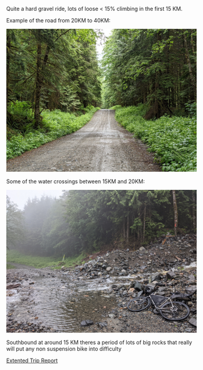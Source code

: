 Quite a hard gravel ride, lots of loose < 15% climbing in the first 15 KM. 

Example of the road from 20KM to 40KM:

![Photo](resources/img/indian_river_to_indian_arm_1.jpg)

Some of the water crossings between 15KM and 20KM:

![Photo](resources/img/indian_river_to_indian_arm_2.jpg)

Southbound at around 15 KM theres a period of lots of big rocks that really will put any non suspension bike into difficulty

[Extented Trip Report](https://insidious-breakfast-586.notion.site/Squamish-to-Indian-Arm-66b0fce077b5412aa6cf5b7032f133f4)